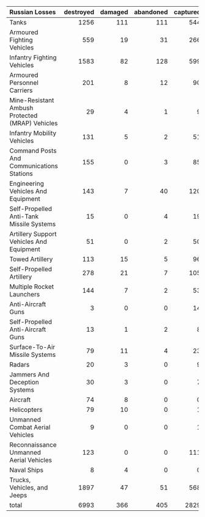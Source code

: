 | Russian Losses                                   |   destroyed |   damaged |   abandoned |   captured |   total |
|:-------------------------------------------------|------------:|----------:|------------:|-----------:|--------:|
| Tanks                                            |        1256 |       111 |         111 |        544 |    2022 |
| Armoured Fighting Vehicles                       |         559 |        19 |          31 |        266 |     875 |
| Infantry Fighting Vehicles                       |        1583 |        82 |         128 |        599 |    2392 |
| Armoured Personnel Carriers                      |         201 |         8 |          12 |         90 |     311 |
| Mine-Resistant Ambush Protected  (MRAP) Vehicles |          29 |         4 |           1 |          9 |      43 |
| Infantry Mobility Vehicles                       |         131 |         5 |           2 |         51 |     189 |
| Command Posts And Communications Stations        |         155 |         0 |           3 |         85 |     243 |
| Engineering Vehicles And Equipment               |         143 |         7 |          40 |        120 |     310 |
| Self-Propelled Anti-Tank Missile Systems         |          15 |         0 |           4 |         19 |      38 |
| Artillery Support Vehicles And Equipment         |          51 |         0 |           2 |         50 |     103 |
| Towed Artillery                                  |         113 |        15 |           5 |         96 |     229 |
| Self-Propelled Artillery                         |         278 |        21 |           7 |        105 |     411 |
| Multiple Rocket Launchers                        |         144 |         7 |           2 |         53 |     206 |
| Anti-Aircraft Guns                               |           3 |         0 |           0 |         14 |      17 |
| Self-Propelled Anti-Aircraft Guns                |          13 |         1 |           2 |          8 |      24 |
| Surface-To-Air Missile Systems                   |          79 |        11 |           4 |         23 |     117 |
| Radars                                           |          20 |         3 |           0 |          9 |      32 |
| Jammers And Deception Systems                    |          30 |         3 |           0 |          7 |      40 |
| Aircraft                                         |          74 |         8 |           0 |          0 |      82 |
| Helicopters                                      |          79 |        10 |           0 |          1 |      90 |
| Unmanned Combat Aerial Vehicles                  |           9 |         0 |           0 |          1 |      10 |
| Reconnaissance Unmanned Aerial Vehicles          |         123 |         0 |           0 |        111 |     234 |
| Naval Ships                                      |           8 |         4 |           0 |          0 |      12 |
| Trucks, Vehicles, and Jeeps                      |        1897 |        47 |          51 |        568 |    2563 |
| total                                            |        6993 |       366 |         405 |       2829 |   10593 |